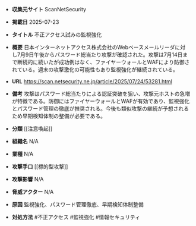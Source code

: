 - **収集元サイト**
ScanNetSecurity

- **掲載日**
2025-07-23

- **タイトル**
不正アクセス試みの監視強化

- **概要**
日本インターネットアクセス株式会社のWebベースメールリーダに対し7月9日午後からパスワード総当たり攻撃が確認された。攻撃は7月14日まで断続的に続いたが成功例はなく、ファイヤーウォールとWAFにより防御されている。週末の攻撃激化の可能性もあり監視強化が継続されている。

- **URL**
https://scan.netsecurity.ne.jp/article/2025/07/24/53281.html

- **備考**
攻撃はパスワード総当たりによる認証突破を狙い、攻撃元ホストの急増が特徴である。防御にはファイヤーウォールとWAFが有効であり、監視強化とパスワード管理の徹底が推奨される。今後も類似攻撃の継続が予想されるため早期検知体制の整備が必要である。

- **分類**
[[注意喚起]]

- **組織名**
N/A

- **業種**
N/A

- **攻撃手口**
[[標的型攻撃]]

- **攻撃影響**
N/A

- **脅威アクター**
N/A

- **原因**
監視強化、パスワード管理徹底、早期検知体制整備

- **対処方法**
#不正アクセス #監視強化 #情報セキュリティ
